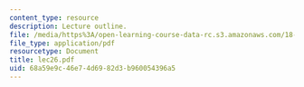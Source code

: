 ```yaml
---
content_type: resource
description: Lecture outline.
file: /media/https%3A/open-learning-course-data-rc.s3.amazonaws.com/18-443-statistics-for-applications-fall-2003/68a59e9c46e74d6982d3b960054396a5_lec26.pdf
file_type: application/pdf
resourcetype: Document
title: lec26.pdf
uid: 68a59e9c-46e7-4d69-82d3-b960054396a5
---
```


